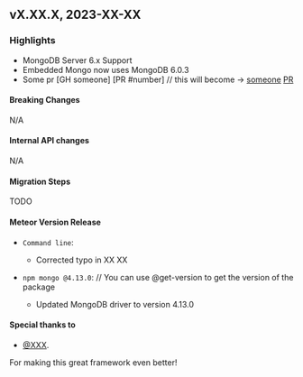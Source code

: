 ## vX.XX.X, 2023-XX-XX

### Highlights

* MongoDB Server 6.x Support
* Embedded Mongo now uses MongoDB 6.0.3
* Some pr [GH someone] [PR #number] // this will become -> [someone](https://github.com/someone) [PR](https://github.com/meteor/meteor/pull/number)
#### Breaking Changes

N/A

####  Internal API changes

N/A

#### Migration Steps

TODO

#### Meteor Version Release


* `Command line`:
    - Corrected typo in XX XX

* `npm mongo @4.13.0`: // You can use @get-version to get the version of the package
    - Updated MongoDB driver to version 4.13.0

#### Special thanks to

- [@XXX](https://github.com/XXXX).


For making this great framework even better!


